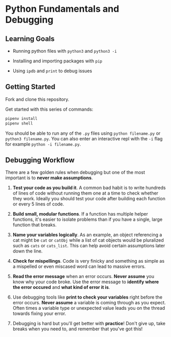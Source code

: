 # Python Fundamentals and Debugging

## Learning Goals

- Running python files with `python3` and `python3 -i`

- Installing and importing packages with `pip`

- Using `ipdb` and `print` to debug issues

## Getting Started

Fork and clone this repository.

Get started with this series of commands:
```bash
pipenv install
pipenv shell
```

You should be able to run any of the `.py` files using `python filename.py` or `python3 filename.py`. You can also enter an interactive repl with the `-i` flag for example `python -i filename.py`.

## Debugging Workflow

There are a few golden rules when debugging but one of the most important is to **never make assumptions**.

1. **Test your code as you build it**. A common bad habit is to write hundreds of lines of code without running them one at a time to check whether they work. Ideally you should test your code after building each function or every 5 lines of code.

2. **Build small, modular functions**. If a function has multiple helper functions, it's easier to isolate problems than if you have a single, large function that breaks.

3. **Name your variables logically**. As an example, an object referencing a cat might be `cat` or `catObj` while a list of cat objects would be pluralized such as `cats` or `cats_list`. This can help avoid certain assumptions later down the line.

4. **Check for mispellings**. Code is very finicky and something as simple as a mispelled or even miscased word can lead to massive errors.

5. **Read the error message** when an error occurs. **Never assume** you know why your code broke. Use the error message to **identify where the error occured** and **what kind of error it is**.

6. Use debugging tools like **print to check your variables** right before the error occurs. **Never assume** a variable is coming through as you expect. Often times a variable type or unexpected value leads you on the thread towards fixing your error.

7. Debugging is hard but you'll get better with **practice**! Don't give up, take breaks when you need to, and remember that you've got this!